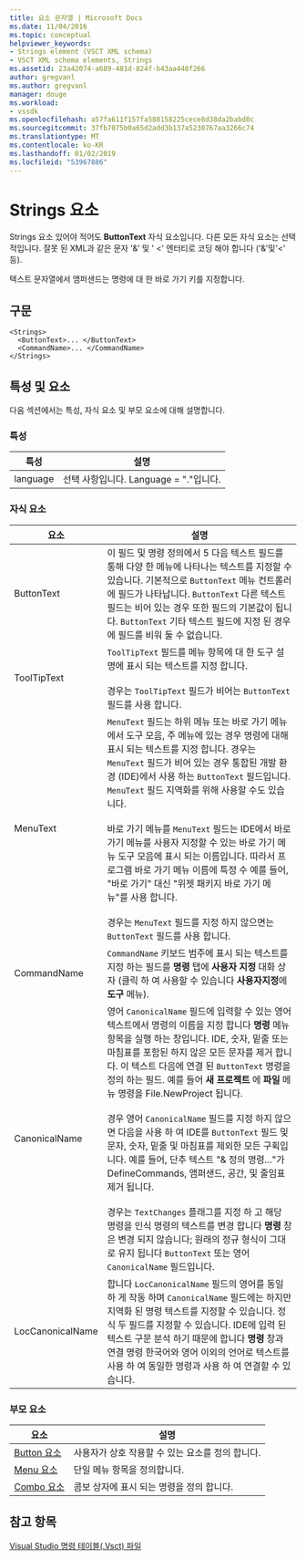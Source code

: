 ```yaml
---
title: 요소 문자열 | Microsoft Docs
ms.date: 11/04/2016
ms.topic: conceptual
helpviewer_keywords:
- Strings element (VSCT XML schema)
- VSCT XML schema elements, Strings
ms.assetid: 23a42074-a689-481d-824f-b43aa448f266
author: gregvanl
ms.author: gregvanl
manager: douge
ms.workload:
- vssdk
ms.openlocfilehash: a57fa611f157fa588158225cece8d38da2babd0c
ms.sourcegitcommit: 37fb7075b0a65d2add3b137a5230767aa3266c74
ms.translationtype: MT
ms.contentlocale: ko-KR
ms.lasthandoff: 01/02/2019
ms.locfileid: "53967886"
---
```

# <a name="strings-element"></a>Strings 요소
Strings 요소 있어야 적어도 **ButtonText** 자식 요소입니다. 다른 모든 자식 요소는 선택적입니다. 잘못 된 XML과 같은 문자 '&' 및 ' <' 엔터티로 코딩 해야 합니다 ('&amp;'및'&lt;' 등).  
  
 텍스트 문자열에서 앰퍼샌드는 명령에 대 한 바로 가기 키를 지정합니다.  
  
## <a name="syntax"></a>구문  
  
```  
<Strings>  
  <ButtonText>... </ButtonText>  
  <CommandName>... </CommandName>  
</Strings>  
```  
  
## <a name="attributes-and-elements"></a>특성 및 요소  
 다음 섹션에서는 특성, 자식 요소 및 부모 요소에 대해 설명합니다.  
  
### <a name="attributes"></a>특성  
  
|특성|설명|  
|---------------|-----------------|  
|language|선택 사항입니다. Language = "."입니다.|  
  
### <a name="child-elements"></a>자식 요소  
  
|요소|설명|  
|-------------|-----------------|  
|ButtonText|이 필드 및 명령 정의에서 5 다음 텍스트 필드를 통해 다양 한 메뉴에 나타나는 텍스트를 지정할 수 있습니다. 기본적으로 `ButtonText` 메뉴 컨트롤러에 필드가 나타납니다. `ButtonText` 다른 텍스트 필드는 비어 있는 경우 또한 필드의 기본값이 됩니다. `ButtonText` 기타 텍스트 필드에 지정 된 경우에 필드를 비워 둘 수 없습니다.|  
|ToolTipText|`ToolTipText` 필드를 메뉴 항목에 대 한 도구 설명에 표시 되는 텍스트를 지정 합니다.<br /><br /> 경우는 `ToolTipText` 필드가 비어는 `ButtonText` 필드를 사용 합니다.|  
|MenuText|`MenuText` 필드는 하위 메뉴 또는 바로 가기 메뉴에서 도구 모음, 주 메뉴에 있는 경우 명령에 대해 표시 되는 텍스트를 지정 합니다. 경우는 `MenuText` 필드가 비어 있는 경우 통합된 개발 환경 (IDE)에서 사용 하는 `ButtonText` 필드입니다. `MenuText` 필드 지역화를 위해 사용할 수도 있습니다.<br /><br /> 바로 가기 메뉴를 `MenuText` 필드는 IDE에서 바로 가기 메뉴를 사용자 지정할 수 있는 바로 가기 메뉴 도구 모음에 표시 되는 이름입니다. 따라서 프로그램 바로 가기 메뉴 이름에 특정 수 예를 들어, "바로 가기" 대신 "위젯 패키지 바로 가기 메뉴"를 사용 합니다.<br /><br /> 경우는 `MenuText` 필드를 지정 하지 않으면는 `ButtonText` 필드를 사용 합니다.|  
|CommandName|`CommandName` 키보드 범주에 표시 되는 텍스트를 지정 하는 필드를 **명령** 탭에 **사용자 지정** 대화 상자 (클릭 하 여 사용할 수 있습니다 **사용자지정**에 **도구** 메뉴).|  
|CanonicalName|영어 `CanonicalName` 필드에 입력할 수 있는 영어 텍스트에서 명령의 이름을 지정 합니다 **명령** 메뉴 항목을 실행 하는 창입니다. IDE, 숫자, 밑줄 또는 마침표를 포함된 하지 않은 모든 문자를 제거 합니다. 이 텍스트 다음에 연결 된 `ButtonText` 명령을 정의 하는 필드. 예를 들어 **새 프로젝트** 에 **파일** 메뉴 명령을 File.NewProject 됩니다.<br /><br /> 경우 영어 `CanonicalName` 필드를 지정 하지 않으면 다음을 사용 하 여 IDE를 `ButtonText` 필드 및 문자, 숫자, 밑줄 및 마침표를 제외한 모든 구획입니다. 예를 들어, 단추 텍스트 "& 정의 명령..."가 DefineCommands, 앰퍼샌드, 공간, 및 줄임표 제거 됩니다.<br /><br /> 경우는 `TextChanges` 플래그를 지정 하 고 해당 명령을 인식 명령의 텍스트를 변경 합니다 **명령** 창은 변경 되지 않습니다; 원래의 정규 형식이 그대로 유지 됩니다 `ButtonText` 또는 영어 `CanonicalName` 필드입니다.|  
|LocCanonicalName|합니다 `LocCanonicalName` 필드의 영어를 동일 하 게 작동 하며 `CanonicalName` 필드에는 하지만 지역화 된 명령 텍스트를 지정할 수 있습니다. 정식 두 필드를 지정할 수 있습니다. IDE에 입력 된 텍스트 구문 분석 하기 때문에 합니다 **명령** 창과 연결 명령 한국어와 영어 이외의 언어로 텍스트를 사용 하 여 동일한 명령과 사용 하 여 연결할 수 있습니다.|  
  
### <a name="parent-elements"></a>부모 요소  
  
|요소|설명|  
|-------------|-----------------|  
|[Button 요소](../extensibility/button-element.md)|사용자가 상호 작용할 수 있는 요소를 정의 합니다.|  
|[Menu 요소](../extensibility/menu-element.md)|단일 메뉴 항목을 정의합니다.|  
|[Combo 요소](../extensibility/combo-element.md)|콤보 상자에 표시 되는 명령을 정의 합니다.|  
  
## <a name="see-also"></a>참고 항목  
 [Visual Studio 명령 테이블(.Vsct) 파일](../extensibility/internals/visual-studio-command-table-dot-vsct-files.md)
